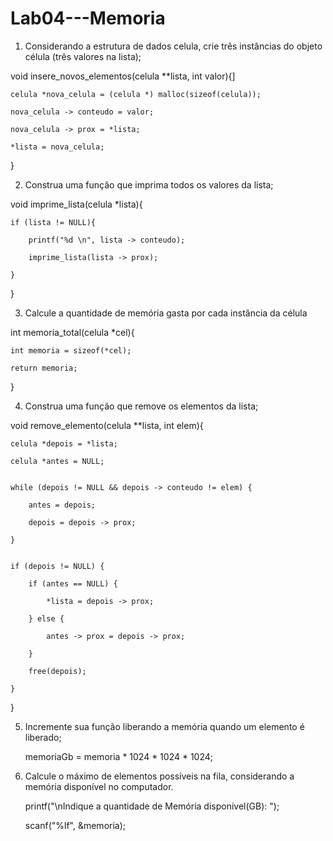 # Lab04---Memoria

1. Considerando a estrutura de dados celula, crie três instâncias do objeto célula (três valores na lista);
  
void insere_novos_elementos(celula **lista, int valor){]

    celula *nova_celula = (celula *) malloc(sizeof(celula));
    
    nova_celula -> conteudo = valor;
    
    nova_celula -> prox = *lista;
    
    *lista = nova_celula;
    
}

   
2. Construa uma função que imprima todos os valores da lista;

void imprime_lista(celula *lista){

    if (lista != NULL){
    
        printf("%d \n", lista -> conteudo);
        
        imprime_lista(lista -> prox);
        
    }
    
}

   
3. Calcule a quantidade de memória gasta por cada instância da célula

int memoria_total(celula *cel){

    int memoria = sizeof(*cel);
    
    return memoria;
    
}
   
4. Construa uma função que remove os elementos da lista;


void remove_elemento(celula **lista, int elem){

    celula *depois = *lista;
    
    celula *antes = NULL;
    

    while (depois != NULL && depois -> conteudo != elem) {
    
        antes = depois;
        
        depois = depois -> prox;
        
    }
    

    if (depois != NULL) {
    
        if (antes == NULL) {
        
            *lista = depois -> prox;
            
        } else {
        
            antes -> prox = depois -> prox;
            
        }
        
        free(depois);
        
    }
    
}

5. Incremente sua função liberando a memória quando um elemento é liberado;

    memoriaGb = memoria * 1024 * 1024 * 1024;

6. Calcule o máximo de elementos possíveis na fila, considerando a memória disponível no computador.

    printf("\nIndique a quantidade de Memória disponivel(GB): ");
   
    scanf("%lf", &memoria);
